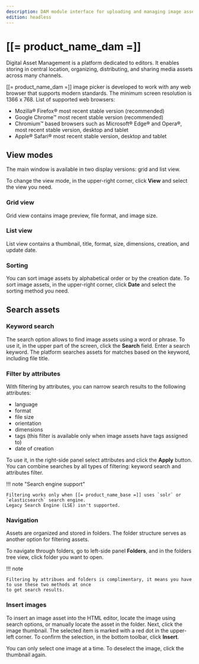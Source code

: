 ```yaml
---
description: DAM module interface for uploading and managing image assets.
edition: headless
---
```


# [[= product_name_dam =]]

Digital Asset Management is a platform dedicated to editors.
It enables storing in central location, organizing, distributing, and sharing media assets across many channels.

[[= product_name_dam =]] image picker is developed to work with any web browser that supports modern standards. The minimum screen resolution is
1366 x 768.
List of supported web browsers:

- Mozilla® Firefox® most recent stable version (recommended)
- Google Chrome™ most recent stable version (recommended)
- Chromium™ based browsers such as Microsoft® Edge® and Opera®, most recent stable version, desktop and tablet
- Apple® Safari® most recent stable version, desktop and tablet

## View modes

The main window is available in two display versions: grid and list view.

To change the view mode, in the upper-right corner, click **View** and select the view you need.

### Grid view

Grid view contains image preview, file format, and image size.

### List view

List view contains a thumbnail, title, format, size, dimensions, creation, and update date.

### Sorting

You can sort image assets by alphabetical order or by the creation date.
To sort image assets, in the upper-right corner, click **Date** and select the
sorting method you need.

## Search assets

### Keyword search

The search option allows to find image assets using a word or phrase.
To use it, in the upper part of the screen, click the
**Search** field. Enter a search keyword. The platform searches assets for matches
based on the keyword, including file title.

### Filter by attributes

With filtering by attributes, you can narrow search results to the following attributes:

- language
- format
- file size
- orientation
- dimensions
- tags (this filter is available only when image assets have tags assigned to)
- date of creation

To use it, in the right-side panel select attributes and click the **Apply** button.
You can combine searches by all types of filtering: keyword search and attributes filter.

!!! note "Search engine support"

    Filtering works only when [[= product_name_base =]] uses `solr` or `elasticsearch` search engine.
    Legacy Search Engine (LSE) isn't supported.

### Navigation

Assets are organized and stored in folders. The folder structure serves as another option
for filtering assets.

To navigate through folders, go to left-side panel **Folders**, and in the folders tree view, click
folder you want to open.

!!! note

    Filtering by attribues and folders is complimentary, it means you have to use these two methods at once
    to get search results.

### Insert images

To insert an image asset into the HTML editor, locate the image using search options, or manually locate the asset in the folder.
Next, click the image thumbnail. The selected item is marked with a red dot in the upper-left corner.
To confirm the selection, in the bottom toolbar, click **Insert**.

You can only select one image at a time.
To deselect the image, click the thumbnail again.
